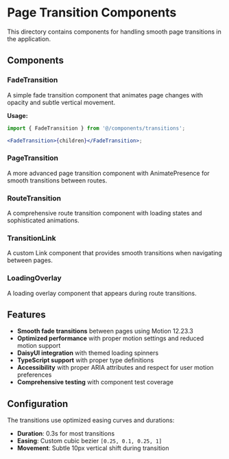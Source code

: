 # Page Transition Components

This directory contains components for handling smooth page transitions in the application.

## Components

### FadeTransition

A simple fade transition component that animates page changes with opacity and subtle vertical movement.

**Usage:**

```jsx
import { FadeTransition } from '@/components/transitions';

<FadeTransition>{children}</FadeTransition>;
```

### PageTransition

A more advanced page transition component with AnimatePresence for smooth transitions between routes.

### RouteTransition

A comprehensive route transition component with loading states and sophisticated animations.

### TransitionLink

A custom Link component that provides smooth transitions when navigating between pages.

### LoadingOverlay

A loading overlay component that appears during route transitions.

## Features

- **Smooth fade transitions** between pages using Motion 12.23.3
- **Optimized performance** with proper motion settings and reduced motion support
- **DaisyUI integration** with themed loading spinners
- **TypeScript support** with proper type definitions
- **Accessibility** with proper ARIA attributes and respect for user motion preferences
- **Comprehensive testing** with component test coverage

## Configuration

The transitions use optimized easing curves and durations:

- **Duration**: 0.3s for most transitions
- **Easing**: Custom cubic bezier `[0.25, 0.1, 0.25, 1]`
- **Movement**: Subtle 10px vertical shift during transition
